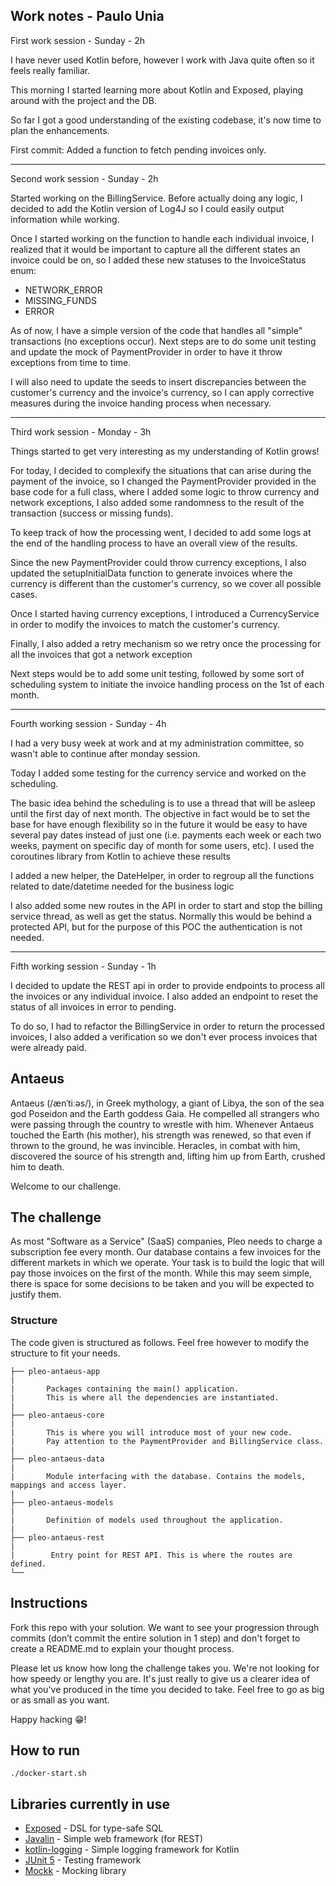 
## Work notes - Paulo Unia

First work session - Sunday - 2h

I have never used Kotlin before, however I work with Java quite often so it feels really familiar. 

This morning I started learning more about Kotlin and Exposed, playing around with the project and the DB.

So far I got a good understanding of the existing codebase, it's now time to plan the enhancements.

First commit: Added a function to fetch pending invoices only.

---

Second work session - Sunday - 2h

Started working on the BillingService. Before actually doing any logic, I decided to add the Kotlin version of Log4J
so I could easily output information while working. 

Once I started working on the function to handle each individual invoice, I realized that it would be important to capture
all the different states an invoice could be on, so I added these new statuses to the InvoiceStatus enum: 
* NETWORK_ERROR
* MISSING_FUNDS
* ERROR

As of now, I have a simple version of the code that handles all "simple" transactions (no exceptions occur). Next steps
are to do some unit testing and update the mock of PaymentProvider in order to have it throw exceptions from time to time.

I will also need to update the seeds to insert discrepancies between the customer's currency and the invoice's currency,
so I can apply corrective measures during the invoice handing process when necessary.

---

Third work session - Monday - 3h

Things started to get very interesting as my understanding of Kotlin grows!

For today, I decided to complexify the situations that can arise during the payment of the invoice, so I changed the 
PaymentProvider provided in the base code for a full class, where I added some logic to throw currency and network exceptions, 
I also added some randomness to the result of the transaction (success or missing funds).

To keep track of how the processing went, I decided to add some logs at the end of the handling process to have
an overall view of the results.

Since the new PaymentProvider could throw currency exceptions, I also updated the setupInitialData function to generate
invoices where the currency is different than the customer's currency, so we cover all possible cases.

Once I started having currency exceptions, I introduced a CurrencyService in order to modify the invoices
to match the customer's currency.

Finally, I also added a retry mechanism so we retry once the processing for all the invoices that got a network exception

Next steps would be to add some unit testing, followed by some sort of scheduling system to initiate the invoice handling
process on the 1st of each month.


---

Fourth working session - Sunday - 4h

I had a very busy week at work and at my administration committee, so wasn't able to continue after monday session.

Today I added some testing for the currency service and worked on the scheduling.

The basic idea behind the scheduling is to use a thread that will be asleep until the first day of next month.
The objective in fact would be to set the base for have enough flexibility so in the future it would be easy to
have several pay dates instead of just one (i.e. payments each week or each two weeks, payment on specific day of month
 for some users, etc). I used the coroutines library from Kotlin to achieve these results
 
 I added a new helper, the DateHelper, in order to regroup all the functions related to date/datetime needed for the
 business logic
 
 I also added some new routes in the API in order to start and stop the billing service thread, as well as get the status. 
 Normally this would be behind a protected API, but for the purpose of this POC the authentication is not needed.

---

Fifth working session - Sunday - 1h

I decided to update the REST api in order to provide endpoints to process all the invoices or any individual invoice. 
I also added an endpoint to reset the status of all invoices in error to pending.

To do so, I had to refactor the BillingService in order to return the processed invoices, I also added a verification
so we don't ever process invoices that were already paid.



## Antaeus

Antaeus (/ænˈtiːəs/), in Greek mythology, a giant of Libya, the son of the sea god Poseidon and the Earth goddess Gaia. He compelled all strangers who were passing through the country to wrestle with him. Whenever Antaeus touched the Earth (his mother), his strength was renewed, so that even if thrown to the ground, he was invincible. Heracles, in combat with him, discovered the source of his strength and, lifting him up from Earth, crushed him to death.

Welcome to our challenge.

## The challenge

As most "Software as a Service" (SaaS) companies, Pleo needs to charge a subscription fee every month. Our database contains a few invoices for the different markets in which we operate. Your task is to build the logic that will pay those invoices on the first of the month. While this may seem simple, there is space for some decisions to be taken and you will be expected to justify them.

### Structure
The code given is structured as follows. Feel free however to modify the structure to fit your needs.
```
├── pleo-antaeus-app
|
|       Packages containing the main() application. 
|       This is where all the dependencies are instantiated.
|
├── pleo-antaeus-core
|
|       This is where you will introduce most of your new code.
|       Pay attention to the PaymentProvider and BillingService class.
|
├── pleo-antaeus-data
|
|       Module interfacing with the database. Contains the models, mappings and access layer.
|
├── pleo-antaeus-models
|
|       Definition of models used throughout the application.
|
├── pleo-antaeus-rest
|
|        Entry point for REST API. This is where the routes are defined.
└──
```

## Instructions
Fork this repo with your solution. We want to see your progression through commits (don’t commit the entire solution in 1 step) and don't forget to create a README.md to explain your thought process.

Please let us know how long the challenge takes you. We're not looking for how speedy or lengthy you are. It's just really to give us a clearer idea of what you've produced in the time you decided to take. Feel free to go as big or as small as you want.

Happy hacking 😁!

## How to run
```
./docker-start.sh
```

## Libraries currently in use
* [Exposed](https://github.com/JetBrains/Exposed) - DSL for type-safe SQL
* [Javalin](https://javalin.io/) - Simple web framework (for REST)
* [kotlin-logging](https://github.com/MicroUtils/kotlin-logging) - Simple logging framework for Kotlin
* [JUnit 5](https://junit.org/junit5/) - Testing framework
* [Mockk](https://mockk.io/) - Mocking library


